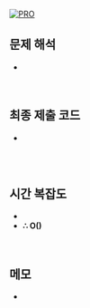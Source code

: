 [![PRO]][Link]

## 문제 해석

-

<br>

## 최종 제출 코드

-

```js

```

<br>

## 시간 복잡도

-
-   **∴ O()**

<br>

## 메모

-

<!---------------------------------------------------------------------------->

[PRO]: https://github.com/GoSSaChin/algorithm-js/assets/107768516/67c43b52-bc3f-4571-a249-5519021afbb0
[Link]: https://school.programmers.co.kr/learn/courses/30/lessons/77485
